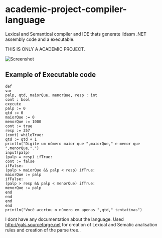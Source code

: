 # academic-project-compiler-language
Lexical and Semantical compiler and IDE thats generate ildasm .NET assembly code and a executable.

THIS IS ONLY A ACADEMIC PROJECT.

![Screenshot](https://i.postimg.cc/7LfHR23s/2020-08-12-120631-1920x1080-scrot.png)

## Example of Executable code

```
def
var
palp, qtd, maiorQue, menorQue, resp : int
cont : bool
execute
palp := 0
qtd := 0
maiorQue := 0
menorQue := 1000
cont := true
resp := 357
(cont) whileTrue:
qtd := qtd + 1
println("Digite um número maior que ",maiorQue," e menor que ",menorQue,".")
input(palp)
(palp = resp) ifTrue:
cont := false
ifFalse:
(palp > maiorQue && palp < resp) ifTrue:
maiorQue := palp
ifFalse:
(palp > resp && palp < menorQue) ifTrue:
menorQue := palp
end
end
end
end
println("Você acertou o número em apenas ",qtd," tentativas")
```

I dont have any documentation about the language.
Used http://gals.sourceforge.net for creation of Lexical and Sematic analisation rules and creation of the parse tree..

